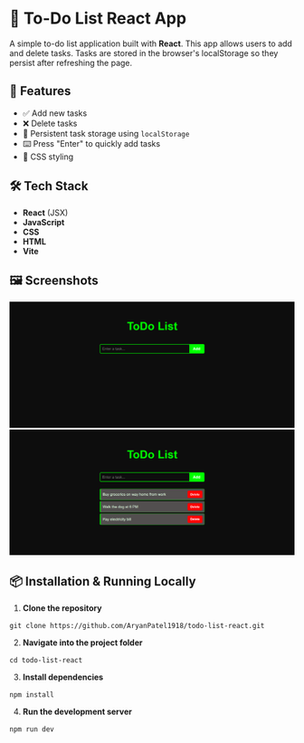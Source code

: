 # 📝 To-Do List React App

A simple to-do list application built with **React**. This app allows users to add and delete tasks. Tasks are stored in the browser's localStorage so they persist after refreshing the page.

## 🌟 Features

- ✅ Add new tasks
- ❌ Delete tasks
- 💾 Persistent task storage using `localStorage`
- ⌨️ Press "Enter" to quickly add tasks
- 🎨 CSS styling

## 🛠 Tech Stack

- **React** (JSX)
- **JavaScript**
- **CSS**
- **HTML**
- **Vite**

## 🖼️ Screenshots
![Screenshot 1](src/screenshots/screenshot1.png)
![Screenshot 2](src/screenshots/screenshot2.png)

## 📦 Installation & Running Locally

1. **Clone the repository**

```
git clone https://github.com/AryanPatel1918/todo-list-react.git
```

2. **Navigate into the project folder**

```
cd todo-list-react
```

3. **Install dependencies**

```
npm install
```

4. **Run the development server**

```
npm run dev
```